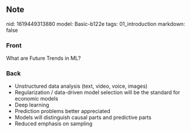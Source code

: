 ## Note
nid: 1619449313880
model: Basic-b122e
tags: 01_introduction
markdown: false

### Front
What are Future Trends in ML?

### Back
<div>
<div><ul>
<li>Unstructured data analysis (text, video, voice, images)</li>
<li>Regularization / data-driven model selection will be the standard for economic models</li>
<li>Deep learning</li>
<li>Prediction problems better appreciated</li>
<li>Models will distinguish causal parts and predictive parts</li>
<li>Reduced emphasis on sampling</li>
</ul>
</div></div>
